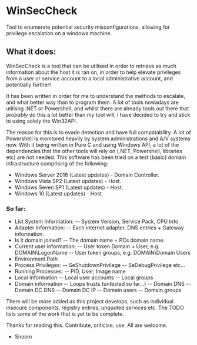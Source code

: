 # WinSecCheck
Tool to enumerate potential security misconfigurations, allowing for privilege escalation on a windows machine.

## What it does:
WinSecCheck is a tool that can be utilised in order to retrieve as much information about the host it is ran on, in order to help elevate privileges from a user or service account to a local administrative account, and potentially further!

It has been written in order for me to understand the methods to escalate, and what better way than to program them. A lot of tools nowadays are utilisng .NET or Powershell, and whilst there are already tools out there that *probably* do this a lot better than my tool will, I have decided to try and stick to using solely the Win32API.

The reason for this is to evade detection and have full compatability. A lot of Powershell is monitored heavily by system administrations and A/V systems now. With it being written in Pure C and using Windows API, a lot of the dependencies that the other tools will rely on (.NET, Powershell, libraries etc) are not needed. This software has been tried on a test (basic) domain infrastructure comprising of the following:
- Windows Server 2016 (Latest updates) - Domain Controller.
- Windows Vista SP2 (Latest updates) - Host.
- Windows Seven SP1 (Latest updates) - Host.
- Windows 10 (Latest updates) - Host.

### So far:
- List System Information:
-- System Version, Service Pack, CPU Info.
- Adapter Information:
-- Each internet adapter, DNS entries + Gateway information.
- Is it domain joined?
-- The domain name + PCs domain name.
- Current user information:
-- User token Domain + User, e.g. DOMAIN\\LogonName
-- User token groups, e.g. DOMAIN\\Domain Users
- Environment Path
- Process Privileges:
-- SeShutdownPrivilege
-- SeDebugPrivilege etc...
- Running Processes:
-- PID, User, Image name
- Local Information
-- Local user accounts
-- Local groups
- Domain information
-- Loops trusts (untested so far...)
-- Domain DNS 
-- Domain DC DNS
-- Domain DC IP
-- Domain users
-- Domain groups

There will be more added as this project develops, such as individual insecure components, registry entries, unquoted services etc. The TODO lists some of the work that is yet to be complete.

Thanks for reading this. Contribute, criticise, use. All are welcome.

- Snoom
